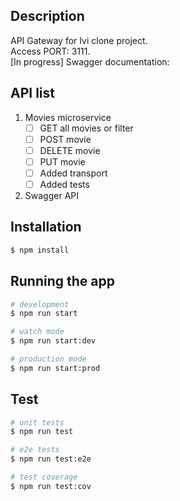 ## Description

API Gateway for Ivi clone project.\
Access PORT: 3111.\
[In progress] Swagger documentation: 

## API list
1. Movies microservice
   - [ ] GET all movies or filter
   - [ ] POST movie
   - [ ] DELETE movie
   - [ ] PUT movie
   - [ ] Added transport
   - [ ] Added tests

2. Swagger API


## Installation

```bash
$ npm install
```

## Running the app

```bash
# development
$ npm run start

# watch mode
$ npm run start:dev

# production mode
$ npm run start:prod
```

## Test

```bash
# unit tests
$ npm run test

# e2e tests
$ npm run test:e2e

# test coverage
$ npm run test:cov
```